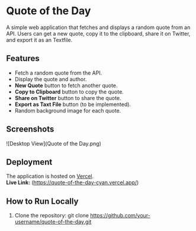 # Quote of the Day

A simple web application that fetches and displays a random quote from an API. Users can get a new quote, copy it to the clipboard, share it on Twitter, and export it as an Textfile.

## Features
- Fetch a random quote from the API.
- Display the quote and author.
- **New Quote** button to fetch another quote.
- **Copy to Clipboard** button to copy the quote.
- **Share on Twitter** button to share the quote.
- **Export as Taxt File** button (to be implemented).
- Random background image for each quote.

## Screenshots
![Desktop View](Quote of the Day.png)

## Deployment
The application is hosted on [Vercel](https://vercel.com).  
**Live Link:** (https://quote-of-the-day-cyan.vercel.app/)

## How to Run Locally
1. Clone the repository:
   git clone https://github.com/your-username/quote-of-the-day.git